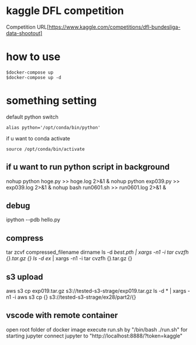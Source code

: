 # kaggle DFL competition
Competition URL[https://www.kaggle.com/competitions/dfl-bundesliga-data-shootout]

# how to use
```
$docker-compose up
$docker-compose up -d
```

# something setting
default python switch
```
alias python='/opt/conda/bin/python'
```

if u want to conda activate
```
source /opt/conda/bin/activate
```

## if u want to run python script in background
nohup python hoge.py >> hoge.log 2>&1 &
nohup python exp039.py >> exp039.log 2>&1 &
nohup bash run0601.sh >> run0601.log 2>&1 &

## debug
ipython --pdb hello.py

## compress
tar zcvf compressed_filename dirname
ls -d *best.pth | xargs -n1 -i tar cvzfh {}.tar.gz {}
ls -d ex* | xargs -n1 -i tar cvzfh {}.tar.gz {}

## s3 upload
aws s3 cp exp019.tar.gz s3://tested-s3-strage/exp019.tar.gz
ls -d * | xargs -n1 -i aws s3 cp {} s3://tested-s3-strage/ex28/part2/{}


## vscode with remote container
open root folder of docker image
execute run.sh by "/bin/bash ./run.sh" for starting jupyter
connect jupyter to "http://localhost:8888/?token=kaggle"

